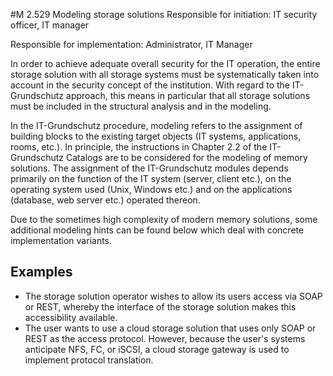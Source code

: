 #M 2.529 Modeling storage solutions
Responsible for initiation: IT security officer, IT manager

Responsible for implementation: Administrator, IT Manager

In order to achieve adequate overall security for the IT operation, the entire storage solution with all storage systems must be systematically taken into account in the security concept of the institution. With regard to the IT-Grundschutz approach, this means in particular that all storage solutions must be included in the structural analysis and in the modeling.

In the IT-Grundschutz procedure, modeling refers to the assignment of building blocks to the existing target objects (IT systems, applications, rooms, etc.). In principle, the instructions in Chapter 2.2 of the IT-Grundschutz Catalogs are to be considered for the modeling of memory solutions. The assignment of the IT-Grundschutz modules depends primarily on the function of the IT system (server, client etc.), on the operating system used (Unix, Windows etc.) and on the applications (database, web server etc.) operated thereon.

Due to the sometimes high complexity of modern memory solutions, some additional modeling hints can be found below which deal with concrete implementation variants.



## Examples 
* The storage solution operator wishes to allow its users access via SOAP or REST, whereby the interface of the storage solution makes this accessibility available.
* The user wants to use a cloud storage solution that uses only SOAP or REST as the access protocol. However, because the user's systems anticipate NFS, FC, or iSCSI, a cloud storage gateway is used to implement protocol translation.




